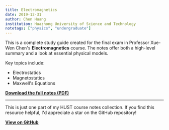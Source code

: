 ```yaml
---
title: Electromagnetics
date: 2019-12-31
author: Chen Huang
institution: Huazhong University of Science and Technology
notetags: ["physics", "undergraduate"]
---
```


This is a complete study guide created for the final exam in Professor Xue-Wen Chen's **Electromagnetics** course. The notes offer both a high-level summary and a look at essential physical models.

Key topics include:

- Electrostatics
- Magnetostatics
- Maxwell's Equations

[**Download the full notes (PDF)**](/notes/electromagnetics/pdf/review-electromagnetics.pdf)

---

This is just one part of my HUST course notes collection. If you find this resource helpful, I'd appreciate a star on the GitHub repository!

[**View on GitHub**](https://github.com/chenx820/HUST-course-notes)
